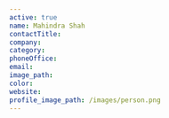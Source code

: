 ```yaml
---
active: true
name: Mahindra Shah
contactTitle:
company:
category:
phoneOffice:
email:
image_path:
color:
website:
profile_image_path: /images/person.png
---
```

